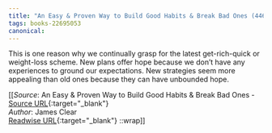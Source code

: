 ```yaml
---
title: "An Easy & Proven Way to Build Good Habits & Break Bad Ones (446271381)"
tags: books-22695053
canonical: 
---
```


This is one reason why we continually grasp for the latest get-rich-quick or weight-loss scheme. New plans offer hope because we don’t have any experiences to ground our expectations. New strategies seem more appealing than old ones because they can have unbounded hope.


[[_Source_: An Easy & Proven Way to Build Good Habits & Break Bad Ones - [Source URL](){:target="_blank"}<br>
_Author_: James Clear<br>
[Readwise URL](https://readwise.io/open/446271381){:target="_blank"}
::wrap]]